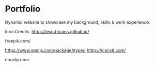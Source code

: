 # Portfolio

Dynamic website to showcase my background, skills & work experience.


Icon Credits: https://react-icons.github.io/

freepik.com/

https://www.npmjs.com/package/ityped
https://icons8.com/

emailjs.com